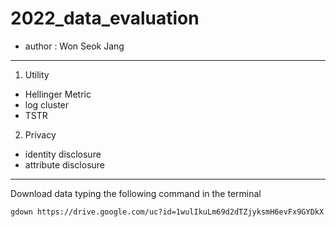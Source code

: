 # 2022_data_evaluation
- author : Won Seok Jang
---
1. Utility
  - Hellinger Metric
  - log cluster
  - TSTR

2. Privacy
  - identity disclosure
  - attribute disclosure

---
Download data typing the following command in the terminal
```
gdown https://drive.google.com/uc?id=1wulIkuLm69d2dTZjyksmH6evFx9GYDkX
```
